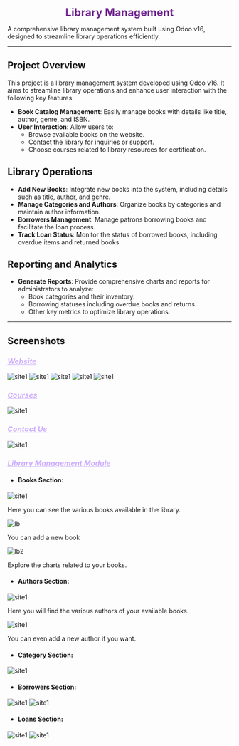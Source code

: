 <center><span style="color: #702690; font-size: 24px; font-weight: bold;">Library Management</span></center>

A comprehensive library management system built using Odoo v16, designed to streamline library operations efficiently.

---
## Project Overview

This project is a library management system developed using Odoo v16. It aims to streamline library operations and enhance user interaction with the following key features:

- **Book Catalog Management**: Easily manage books with details like title, author, genre, and ISBN.
- **User Interaction**: Allow users to:
  - Browse available books on the website.
  - Contact the library for inquiries or support.
  - Choose courses related to library resources for certification.

## Library Operations

- **Add New Books**: Integrate new books into the system, including details such as title, author, and genre.
- **Manage Categories and Authors**: Organize books by categories and maintain author information.
- **Borrowers Management**: Manage patrons borrowing books and facilitate the loan process.
- **Track Loan Status**: Monitor the status of borrowed books, including overdue items and returned books.

## Reporting and Analytics

- **Generate Reports**: Provide comprehensive charts and reports for administrators to analyze:
  - Book categories and their inventory.
  - Borrowing statuses including overdue books and returns.
  - Other key metrics to optimize library operations.

---
## Screenshots
### <i style="color:#CCACFF;"><u>**Website**</u></i>
![site1](screeshot/site1.png)
![site1](screeshot/site2.png)
![site1](screeshot/site3.png)
![site1](screeshot/site4.png)
![site1](screeshot/site5.png)

### <i style="color:#CCACFF;"><u>**Courses**</u></i>
![site1](screeshot/courses_site6.png)

### <i style="color:#CCACFF;"><u>**Contact Us**</u></i>
![site1](screeshot/contactUs_site7.png)

### <i style="color:#CCACFF;"><u>**Library Management Module**</u></i>
* #### Books Section:
![site1](screeshot/LB1.png)
<p>Here you can see the various books available in the library.</p>

![lb](screeshot/Lb1_1.png)
<p>You can add a new book</p>

![lb2](screeshot/LB1_2.png)
<p>Explore the charts related to your books.</p>

* #### Authors Section:
![site1](screeshot/author.png)
<p>Here you will find the various authors of your available books.</p>

![site1](screeshot/author1.png)
<p>You can even add a new author if you want.</p>

* #### Category Section:
![site1](screeshot/catego1.png)

* #### Borrowers Section:
![site1](screeshot/borrower1.png)
![site1](screeshot/borrower1_2.png)

* #### Loans Section:
![site1](screeshot/loans1.png)
![site1](screeshot/loans1_2.png)
